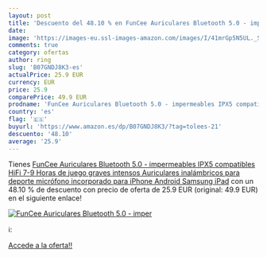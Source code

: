 ```yaml
---
layout: post
title: 'Descuento del 48.10 % en FunCee Auriculares Bluetooth 5.0 - imper'
date: 
image: 'https://images-eu.ssl-images-amazon.com/images/I/41mrGp5N5UL._SL200_.jpg'
comments: true
category: ofertas
author: ring
slug: 'B07GNDJ8K3-es'
actualPrice: 25.9 EUR
currency: EUR
price: 25.9
comparePrice: 49.9 EUR
prodname: 'FunCee Auriculares Bluetooth 5.0 - impermeables IPX5 compatibles HiFi 7-9 Horas de juego  graves intensos  Auriculares inalámbricos para deporte  micrófono incorporado para iPhone Android Samsung iPad'
country: 'es'
flag: '🇪🇸'
buyurl: 'https://www.amazon.es/dp/B07GNDJ8K3/?tag=tolees-21'
descuento: '48.10'
average: '25.9'
---
```


Tienes [FunCee Auriculares Bluetooth 5.0 - impermeables IPX5 compatibles HiFi 7-9 Horas de juego  graves intensos  Auriculares inalámbricos para deporte  micrófono incorporado para iPhone Android Samsung iPad](https://www.amazon.es/dp/B07GNDJ8K3/?tag=tolees-21) con un 48.10 % de descuento con precio de oferta de 25.9 EUR (original: 49.9 EUR) en el siguiente enlace!

[![FunCee Auriculares Bluetooth 5.0 - imper](https://images-eu.ssl-images-amazon.com/images/I/41mrGp5N5UL._SL200_.jpg)](https://www.amazon.es/dp/B07GNDJ8K3/?tag=tolees-21)

ℹ️:


[Accede a la oferta!!](https://www.amazon.es/dp/B07GNDJ8K3/?tag=tolees-21)
